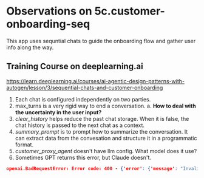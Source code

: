 # Observations on 5c.customer-onboarding-seq

This app uses sequntial chats to guide the onboarding flow and gather user info along the way.

## Training Course on deeplearning.ai

<https://learn.deeplearning.ai/courses/ai-agentic-design-patterns-with-autogen/lesson/3/sequential-chats-and-customer-onboarding>

1. Each chat is configured independently on two parties.
2. max_turns is a very rigid way to end a conversation.
  a. **How to deal with the uncertainty in the user input?**
3. *clear_history* helps reduce the past chat storage. When it is false, the chat history is passed to the next chat as a context.
4. *summary_prompt* is to prompt how to summarize the conversation. It can extract data from the convesation and structure it in a programmatic format.
5. *customer_proxy_agent* doesn't have llm config. What model does it use?
6. Sometimes GPT returns this error, but Claude doesn't.

```json
openai.BadRequestError: Error code: 400 - {'error': {'message': "Invalid 'messages[1].name': string does not match pattern. Expected a string that matches the pattern '^[a-zA-Z0-9_-]+$'.", 'type': 'invalid_request_error', 'param': 'messages[1].name', 'code': 'invalid_value'}}
```
